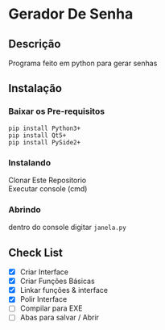 # Gerador De Senha

## Descrição

Programa feito em python para gerar senhas</br>

## Instalação

### Baixar os Pre-requisitos

```pip install Python3+```</br>
```pip install Qt5+```</br>
```pip install PySide2+```</br>

### Instalando

Clonar Este Repositorio</br>
Executar console (cmd)</br>
### Abrindo
dentro do console digitar ```janela.py```</br>
## Check List

* [X] Criar Interface 
* [X] Criar Funções Básicas
* [X] Linkar funções & interface
* [X] Polir Interface
* [ ] Compilar para EXE
* [ ] Abas para salvar / Abrir
